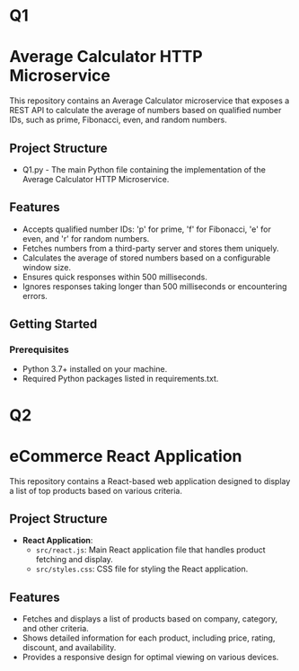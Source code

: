 <h1>Q1</h1>

# Average Calculator HTTP Microservice

This repository contains an Average Calculator microservice that exposes a REST API to calculate the average of numbers based on qualified number IDs, such as prime, Fibonacci, even, and random numbers.

## Project Structure

- Q1.py - The main Python file containing the implementation of the Average Calculator HTTP Microservice.

## Features

- Accepts qualified number IDs: 'p' for prime, 'f' for Fibonacci, 'e' for even, and 'r' for random numbers.
- Fetches numbers from a third-party server and stores them uniquely.
- Calculates the average of stored numbers based on a configurable window size.
- Ensures quick responses within 500 milliseconds.
- Ignores responses taking longer than 500 milliseconds or encountering errors.

## Getting Started

### Prerequisites

- Python 3.7+ installed on your machine.
- Required Python packages listed in requirements.txt.



<h1>Q2</h1>

# eCommerce React Application

This repository contains a React-based web application designed to display a list of top products based on various criteria.

## Project Structure

- **React Application**:
  - `src/react.js`: Main React application file that handles product fetching and display.
  - `src/styles.css`: CSS file for styling the React application.

## Features

- Fetches and displays a list of products based on company, category, and other criteria.
- Shows detailed information for each product, including price, rating, discount, and availability.
- Provides a responsive design for optimal viewing on various devices.



  
